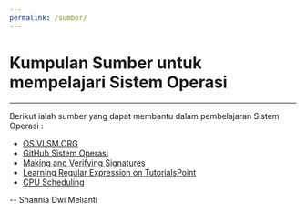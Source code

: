 ```yaml
---
permalink: /sumber/
---
```


# Kumpulan Sumber untuk mempelajari Sistem Operasi
---------------------------------------------------------
Berikut ialah sumber yang dapat membantu dalam pembelajaran Sistem Operasi : 

* [OS.VLSM.ORG](https://os.vlsm.org/)
* [GitHub Sistem Operasi](https://github.com/UI-FASILKOM-OS/SistemOperasi)
* [Making and Verifying Signatures](https://www.gnupg.org/gph/en/manual/x135.html)
* [Learning Regular Expression on TutorialsPoint](https://www.tutorialspoint.com/awk/awk_regular_expressions.htm)
* [CPU Scheduling](https://www.studytonight.com/operating-system/cpu-scheduling#:~:text=CPU%20scheduling%20is%20a%20process,system%20efficient%2C%20fast%20and%20fair.)

-- Shannia Dwi Melianti
